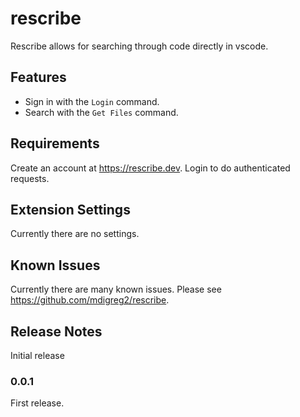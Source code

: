 # rescribe

Rescribe allows for searching through code directly in vscode.

## Features

- Sign in with the `Login` command.
- Search with the `Get Files` command.

## Requirements

Create an account at https://rescribe.dev. Login to do authenticated requests.

## Extension Settings

Currently there are no settings.

## Known Issues

Currently there are many known issues. Please see https://github.com/mdigreg2/rescribe.

## Release Notes

Initial release

### 0.0.1

First release.
